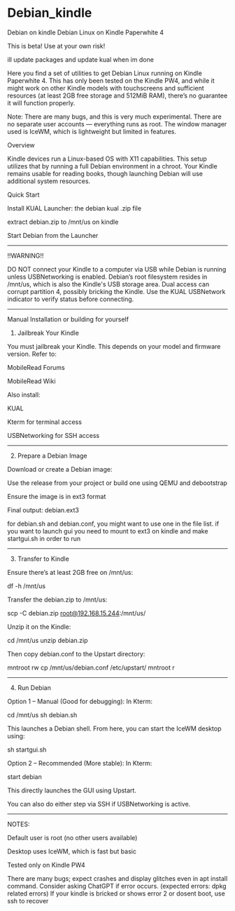 # Debian_kindle
Debian on kindle
Debian Linux on Kindle Paperwhite 4

This is beta! Use at your own risk!

ill update packages and update kual when im done

Here you find a set of utilities to get Debian Linux running on Kindle Paperwhite 4. This has only been tested on the Kindle PW4, and while it might work on other Kindle models with touchscreens and sufficient resources (at least 2GB free storage and 512MiB RAM), there’s no guarantee it will function properly.

Note: There are many bugs, and this is very much experimental. There are no separate user accounts — everything runs as root. The window manager used is IceWM, which is lightweight but limited in features.

Overview

Kindle devices run a Linux-based OS with X11 capabilities. This setup utilizes that by running a full Debian environment in a chroot. Your Kindle remains usable for reading books, though launching Debian will use additional system resources.

Quick Start

Install KUAL Launcher: the debian kual .zip file

extract debian.zip to /mnt/us on kindle

Start Debian from the Launcher



---

!!WARNING!!

DO NOT connect your Kindle to a computer via USB while Debian is running unless USBNetworking is enabled. Debian’s root filesystem resides in /mnt/us, which is also the Kindle's USB storage area. Dual access can corrupt partition 4, possibly bricking the Kindle. Use the KUAL USBNetwork indicator to verify status before connecting.


---

Manual Installation or building for yourself

1. Jailbreak Your Kindle

You must jailbreak your Kindle. This depends on your model and firmware version. Refer to:

MobileRead Forums

MobileRead Wiki


Also install:

KUAL

Kterm for terminal access

USBNetworking for SSH access



---

2. Prepare a Debian Image

Download or create a Debian image:

Use the release from your project or build one using QEMU and debootstrap

Ensure the image is in ext3 format

Final output: debian.ext3

for debian.sh and debian.conf, you might want to use one in the file list.
if you want to launch gui you need to mount to ext3 on kindle and make startgui.sh in order to run



---

3. Transfer to Kindle

Ensure there’s at least 2GB free on /mnt/us:

df -h /mnt/us

Transfer the debian.zip to /mnt/us:

scp -C debian.zip root@192.168.15.244:/mnt/us/

Unzip it on the Kindle:

cd /mnt/us
unzip debian.zip

Then copy debian.conf to the Upstart directory:

mntroot rw
cp /mnt/us/debian.conf /etc/upstart/
mntroot r


---

4. Run Debian

Option 1 – Manual (Good for debugging):
In Kterm:

cd /mnt/us
sh debian.sh

This launches a Debian shell. From here, you can start the IceWM desktop using:

sh startgui.sh

Option 2 – Recommended (More stable):
In Kterm:

start debian

This directly launches the GUI using Upstart.

You can also do either step via SSH if USBNetworking is active.


---

NOTES:

Default user is root (no other users available)

Desktop uses IceWM, which is fast but basic

Tested only on Kindle PW4

There are many bugs; expect crashes and display glitches even in apt install command. Consider asking ChatGPT if error occurs.
(expected errors: dpkg related errors)
If your kindle is bricked or shows error 2 or dosent boot, use ssh to recover
